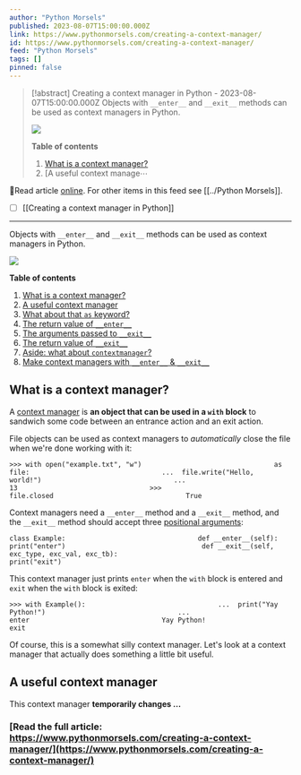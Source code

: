 ```yaml
---
author: "Python Morsels"
published: 2023-08-07T15:00:00.000Z
link: https://www.pythonmorsels.com/creating-a-context-manager/
id: https://www.pythonmorsels.com/creating-a-context-manager/
feed: "Python Morsels"
tags: []
pinned: false
---
```

> [!abstract] Creating a context manager in Python - 2023-08-07T15:00:00.000Z
> Objects with `__enter__` and `__exit__` methods can be used as context managers in Python.
> 
> ![](https://i.vimeocdn.com/filter/overlay?src0=https%3A%2F%2Fi.vimeocdn.com%2Fvideo%2F1688735518-f063c9288c1bd9612f1ad0a4e77be3e3d6442067bc6a5ec53f03f072dd24ef5b-d_1920x1080&src1=http%3A%2F%2Ff.vimeocdn.com%2Fp%2Fimages%2Fcrawler_play.png)
> 
> **Table of contents**
> 
> 1. [What is a context manager?](https://www.pythonmorsels.com/creating-a-context-manager/#what-is-a-context-manager)
> 2. [A useful context manage⋯

🔗Read article [online](https://www.pythonmorsels.com/creating-a-context-manager/). For other items in this feed see [[../Python Morsels]].

- [ ] [[Creating a context manager in Python]]
- - -
Objects with `__enter__` and `__exit__` methods can be used as context managers in Python.

![](https://i.vimeocdn.com/filter/overlay?src0=https%3A%2F%2Fi.vimeocdn.com%2Fvideo%2F1688735518-f063c9288c1bd9612f1ad0a4e77be3e3d6442067bc6a5ec53f03f072dd24ef5b-d_1920x1080&src1=http%3A%2F%2Ff.vimeocdn.com%2Fp%2Fimages%2Fcrawler_play.png)

**Table of contents**

1. [What is a context manager?](https://www.pythonmorsels.com/creating-a-context-manager/#what-is-a-context-manager)
2. [A useful context manager](https://www.pythonmorsels.com/creating-a-context-manager/#a-useful-context-manager)
3. [What about that `as` keyword?](https://www.pythonmorsels.com/creating-a-context-manager/#what-about-that-as-keyword)
4. [The return value of `__enter__`](https://www.pythonmorsels.com/creating-a-context-manager/#the-return-value-of-__enter__)
5. [The arguments passed to `__exit__`](https://www.pythonmorsels.com/creating-a-context-manager/#the-arguments-passed-to-__exit__)
6. [The return value of `__exit__`](https://www.pythonmorsels.com/creating-a-context-manager/#the-return-value-of-__exit__)
7. [Aside: what about `contextmanager`?](https://www.pythonmorsels.com/creating-a-context-manager/#aside-what-about-contextmanager)
8. [Make context managers with `__enter__` & `__exit__`](https://www.pythonmorsels.com/creating-a-context-manager/#make-context-managers-with-__enter__-__exit__)

## What is a context manager?

A [context manager](https://www.pythonmorsels.com/what-is-a-context-manager/) is **an object that can be used in a `with` block** to sandwich some code between an entrance action and an exit action.

File objects can be used as context managers to _automatically_ close the file when we're done working with it:

`>>> with open("example.txt", "w")                                 as file:                                 ...  file.write("Hello,                                 world!")                                 ...                                 13                                 >>>                                 file.closed                                 True`
                                

Context managers need a `__enter__` method and a `__exit__` method, and the `__exit__` method should accept three [positional arguments](https://www.pythonmorsels.com/positional-vs-keyword-arguments/):

`class Example:                                 def __enter__(self):                                 print("enter")                                  def __exit__(self,                                 exc_type, exc_val, exc_tb):                                 print("exit")`
                                

This context manager just prints `enter` when the `with` block is entered and `exit` when the `with` block is exited:

`>>> with Example():                                 ...  print("Yay                                 Python!")                                 ...                                 enter                                 Yay Python!                                 exit`
                                

Of course, this is a somewhat silly context manager. Let's look at a context manager that actually does something a little bit useful.

## A useful context manager

This context manager **temporarily changes …**

### [Read the full article: https://www.pythonmorsels.com/creating-a-context-manager/](https://www.pythonmorsels.com/creating-a-context-manager/)
